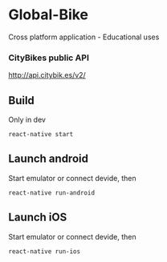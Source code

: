 # Global-Bike
Cross platform application - Educational uses

### CityBikes public API
http://api.citybik.es/v2/

## Build
Only in dev  
  
```react-native start```

## Launch android
Start emulator or connect devide, then  
  
```react-native run-android```


## Launch iOS
Start emulator or connect devide, then  
  
```react-native run-ios```
